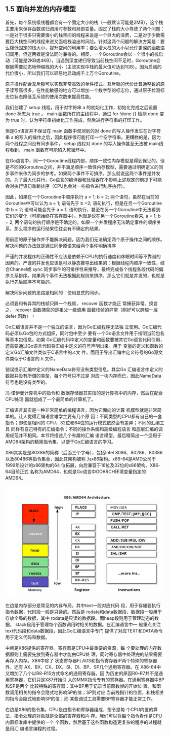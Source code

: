 ## 1.5 面向并发的内存模型


首先，每个系统级线程都会有一个固定大小的栈（一般默认可能是2MB），这个栈主要用来保存函数递归调用时参数和局部变量。固定了栈的大小导致了两个问题：一是对于很多只需要很小的栈空间的线程来说是一个巨大的浪费，二是对于少数需要巨大栈空间的线程来说又面临栈溢出的风险。针对这两个问题的解决方案是：要么降低固定的栈大小，提升空间的利用率；要么增大栈的大小以允许更深的函数递归调用，但这两者是没法同时兼得的。相反，一个Goroutine会以一个很小的栈启动（可能是2KB或4KB），当遇到深度递归导致当前栈空间不足时，Goroutine会根据需要动态地伸缩栈的大小（主流实现中栈的最大值可达到1GB）。因为启动的代价很小，所以我们可以轻易地启动成千上万个Goroutine。

原子操作配合互斥锁可以实现非常高效的单件模式。互斥锁的代价比普通整数的原子读写高很多，在性能敏感的地方可以增加一个数字型的标志位，通过原子检测标志位状态降低互斥锁的使用次数来提高性能。


我们创建了 setup 线程，用于对字符串 a 的初始化工作，初始化完成之后设置 done 标志为 true 。 main 函数所在的主线程中，通过 for !done {} 检测 done 变为 true 时，认为字符串初始化工作完成，然后进行字符串的打印工作。

但是Go语言并不保证在 main 函数中观测到的对 done 的写入操作发生在对字符串 a 的写入的操作之后，因此程序很可能打印一个空字符串。更糟糕的是，因为两个线程之间没有同步事件， setup 线程对 done 的写入操作甚至无法被 main线程看到， main 函数有可能陷入死循环中。

在Go语言中，同一个Goroutine线程内部，顺序一致性内存模型是得到保证的。但是不同的Goroutine之间，并不满足顺序一致性内存模型，需要通过明确定义的同步事件来作为同步的参考。如果两个事件不可排序，那么就说这两个事件是并发的。为了最大化并行，Go语言的编译器和处理器在不影响上述规定的前提下可能会对执行语句重新排序（CPU也会对一些指令进行乱序执行）。

因此，如果在一个Goroutine中顺序执行 a = 1; b = 2; 两个语句，虽然在当前的Goroutine中可以认为 a = 1; 语句先于 b =2; 语句执行，但是在另一个Goroutine中 b = 2; 语句可能会先于 a = 1; 语句执行，甚至在另一个Goroutine中无法看到它们的变化（可能始终在寄存器中）。也就是说在另一个Goroutine看来, a = 1; b = 2; 两个语句的执行顺序是不确定的。如果一个并发程序无法确定事件的顺序关系，那么程序的运行结果往往会有不确定的结果。

用前面的原子操作并不能解决问题，因为我们无法确定两个原子操作之间的顺序。解决问题的办法就是通过同步原语来给两个事件明确排序

严谨的并发程序的正确性不应该是依赖于CPU的执行速度和休眠时间等不靠谱的因素的。严谨的并发也应该是可以静态推导出结果的：根据线程内顺序一致性，结合Channel或 sync 同步事件的可排序性来推导，最终完成各个线程各段代码的偏序关系排序。如果两个事件无法根据此规则来排序，那么它们就是并发的，也就是执行先后顺序不可靠的。

解决同步问题的思路是相同的：使用显式的同步。


必须要和有异常的栈帧只隔一个栈帧， recover 函数才能正 常捕获异常。换言之， recover 函数捕获的是祖父一级调用 函数栈帧的异常（刚好可以跨越一层 defer 函数）！




Go汇编语言并不是一个独立的语言，因为Go汇编程序无法独 立使用。Go汇编代码必须以Go包的方式组织，同时包中至少 要有一个Go语言文件用于指明当前包名等基本包信息。如果 Go汇编代码中定义的变量和函数要被其它Go语言代码引用， 还需要通过Go语言代码将汇编中定义的符号声明出来。用于 变量的定义和函数的定义Go汇编文件类似于C语言中的.c文 件，而用于导出汇编中定义符号的Go源文件类似于C语言的.h 文件。

错误提示汇编中定义的NameData符号没有类型信息。其实Go 汇编语言中定义的数据并没有所谓的类型，每个符号只不过是 对应一块内存而已，因此NameData符号也是没有类型的。

冯·诺伊曼计算机中的指令和 数据存储器其实指的是计算机中的内存，然后在配合CPU处理 器就组成了一个最简单的计算机了。

汇编语言其实是一种非常简单的编程语言，因为它面向的计算 机模型就是非常简单的。让人觉得汇编语言难学主要有几个原 因：不同类型的CPU都有自己的一套指令；即使是相同的 CPU，32位和64位的运行模式依然会有差异；不同的汇编工具 同样有自己特有的汇编指令；不同的操作系统和高级编程语言 和底层汇编的调用规范并不相同。本节将描述几个有趣的汇编 语言模型，最后精简出一个适用于AMD64架构的精简指令集，以便于Go汇编语言的学习。

X86其实是是80X86的简称（后面三个字母），包括Intel 8086、80286、80386以及80486等指令集合，因此其架构被称 为x86架构。x86-64是AMD公司于1999年设计的x86架构的64 位拓展，向后兼容于16位及32位的x86架构。X86-64目前正式 名称为AMD64，也就是Go语言中GOARCH环境变量指定的 AMD64。


![](.go高级编程_images/427be0e0.png)

左边是内存部分是常见的内存布局。其中text一般对应代码 段，用于存储要执行指令数据，代码段一般是只读的。然后是 rodata和data数据段，数据段一般用于存放全局的数据，其中 rodata是只读的数据段。而heap段则用于管理动态的数据， stack段用于管理每个函数调用时相关的数据。在汇编语言中一 般重点关注text代码段和data数据段，因此Go汇编语言中专门 提供了对应TEXT和DATA命令用于定义代码和数据。

中间是X86提供的寄存器。寄存器是CPU中最重要的资源，每 个要处理的内存数据原则上需要先放到寄存器中才能由CPU处 理，同时寄存器中处理完的结果需要再存入内存。X86中除了 状态寄存器FLAGS和指令寄存器IP两个特殊的寄存器外，还有 AX、BX、CX、DX、SI、DI、BP、SP几个通用寄存器。在 X86-64中又增加了八个以R8-R15方式命名的通用寄存器。因 为历史的原因R0-R7并不是通用寄存器，它们只是X87开始引 入的MMX指令专有的寄存器。在通用寄存器中BP和SP是两个 比较特殊的寄存器：其中BP用于记录当前函数帧的开始位 置，和函数调用相关的指令会隐式地影响SP的值；SP则对应 当前栈指针的位置，和栈相关的指令会隐式地影响SP的值；而 某些调试工具需要BP寄存器才能正常工作。

右边是X86的指令集。CPU是由指令和寄存器组成，指令是每 个CPU内置的算法，指令处理的对象就是全部的寄存器和内 存。我们可以将每个指令看作是CPU内置标准库中提供的一个 个函数，然后基于这些函数构造更复杂的程序的过程就是用汇 编语言编程的过程。
